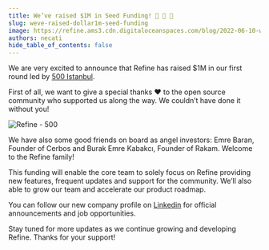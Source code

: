 ```yaml
---
title: We’ve raised $1M in Seed Funding! 🚀 🚀 🚀
slug: weve-raised-dollar1m-seed-funding
image: https://refine.ams3.cdn.digitaloceanspaces.com/blog/2022-06-10-weve-raised-dollar1m-seed-funding/refine-500-2.png
authors: necati
hide_table_of_contents: false
---
```




We are very excited to announce that Refine has raised $1M in our first round led by [500 Istanbul](https://istanbul.500.co/).



First of all, we want to give a special thanks ❤️ to the open source community who supported us along the way. We couldn’t have done it without you! 

<img src="https://refine.ams3.cdn.digitaloceanspaces.com/blog/2022-06-10-weve-raised-dollar1m-seed-funding/refine-500.png" alt="Refine - 500" />

<!--truncate-->

We have also some good friends on board as angel investors: Emre Baran, Founder of Cerbos and Burak Emre Kabakcı, Founder of Rakam. Welcome to the Refine family!

This funding will enable the core team to solely focus on Refine providing new features, frequent updates and support for the community.  We’ll also able to grow our team and accelerate our product roadmap.

You can follow our new company profile on [Linkedin](https://www.linkedin.com/company/refine-dev) for official announcements and job opportunities.

Stay tuned for more updates as we continue growing and developing Refine. Thanks for your support!

